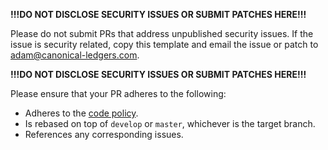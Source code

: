 **!!!DO NOT DISCLOSE SECURITY ISSUES OR SUBMIT PATCHES HERE!!!**

Please do not submit PRs that address unpublished security issues. If the issue
is security related, copy this template and email the issue or patch to
[adam@canonical-ledgers.com](mailto:adam@canonical-ledgers.com).

**!!!DO NOT DISCLOSE SECURITY ISSUES OR SUBMIT PATCHES HERE!!!**

Please ensure that your PR adheres to the following:

- Adheres to the [code
  policy](https://github.com/Factom-Asset-Tokens/fatd/blob/develop/CODE_POLICY.md).
- Is rebased on top of `develop` or `master`, whichever is the target branch.
- References any corresponding issues.
